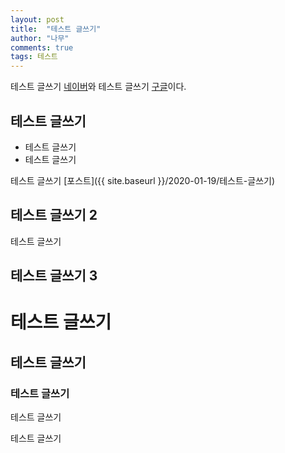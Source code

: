 ```yaml
---
layout: post
title:  "테스트 글쓰기"
author: "나무"
comments: true
tags: 테스트
---
```


테스트 글쓰기 [네이버](https://www.naver.com)와 테스트 글쓰기 [구글](https://www.google.com/)이다.

## 테스트 글쓰기
- 테스트 글쓰기
- 테스트 글쓰기

테스트 글쓰기 [포스트]({{ site.baseurl }}/2020-01-19/테스트-글쓰기)

## 테스트 글쓰기 2
테스트 글쓰기

## 테스트 글쓰기 3
# 테스트 글쓰기
## 테스트 글쓰기
### 테스트 글쓰기
테스트 글쓰기

테스트 글쓰기
